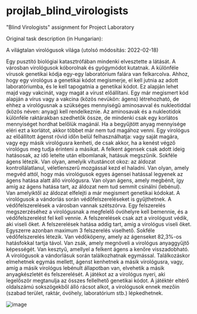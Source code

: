 # projlab_blind_virologists
"Blind Virologists" assignment for Project Laboratory

Original task description (in Hungarian):

A világtalan virológusok világa
(utolsó módosítás: 2022-02-18)

Egy pusztító biológiai katasztrófában mindenki elvesztette a látását. A városban virológusok kóborolnak és gyógymódot kutatnak.
A különféle vírusok genetikai kódja egy-egy laboratórium falára van felkarcolva. Ahhoz, hogy egy virológus a genetikai kódot megismerje, el kell jutnia az adott laboratóriumba, és le kell tapogatnia a genetikai kódot. Ez alapján lehet majd vagy vakcinát, vagy magát a vírust előállítani.
Egy már megismert kód alapján a vírus vagy a vakcina (közös nevükön: ágens) létrehozható, de ehhez a virológusnak a szükséges mennyiségű aminosavval és nukleotiddal (közös néven: anyag) kell rendelkeznie. Az aminosavak és a nukleotidok különféle raktárakban szedhetők össze, de mindenki csak egy korlátos mennyiséget hordhat belőlük magánál. Ha a begyűjtött anyag mennyisége eléri ezt a korlátot, akkor többet már nem tud magához venni.
Egy virológus az előállított ágenst rövid időn belül felhasználhatja: vagy saját magára, vagy egy másik virológusra kenheti, de csak akkor, ha a kenést végző virológus meg tudja érinteni a másikat. A felkent ágensek csak adott ideig hatásosak, az idő letelte után elbomlanak, hatásuk megszűnik.
Sokféle ágens létezik. Van olyan, amelyik vitustáncot okoz: az áldozat kontrollálatlanul, véletlenszerű mozgással kezd el haladni. Van olyan, amely megvéd attól, hogy más virológusok egyes ágensei hatással legyenek az ágens hatása alatt álló virológusra. Van olyan ágens, amely megbénít, így amíg az ágens hatása tart, az áldozat nem tud semmit csinálni (lebénul). Van amelyiktől az áldozat elfelejti a már megismert genetikai kódokat.
A virológusok a vándorlás során védőfelszereléseket is gyűjthetnek. A védőfelszerelések a városban vannak szétszórva. Egy felszerelés megszerzéséhez a virológusnak a megfelelő óvóhelyre kell bemennie, és a védőfelszerelést fel kell vennie. A felszerelések csak azt a virológust védik, aki viseli őket. A felszerelések hatása addig tart, amíg a virológus viseli őket. Egyszerre azonban maximum 3 felszerelés viselhető.
Sokféle védőfelszerelés létezik. Van védőköpeny, amely az ágenseket 82,3%-os hatásfokkal tartja távol. Van zsák, amely megnöveli a virológus anyaggyűjtő képességét. Van kesztyű, amellyel a felkent ágens a kenőre visszadobható.
A virológusok a vándorlásuk során találkozhatnak egymással. Találkozáskor elmehetnek egymás mellett, ágenst kenhetnek a másik virológusra, vagy, amíg a másik virológus lebénult állapotban van, elvehetik a másik anyagkészletét és felszerelését.
A játékot az a virológus nyeri, aki legelőször megtanulja az összes fellelhető genetikai kódot. A játéktér eltérő oldalszámú sokszögekből álló rácsot alkot, a virológusok ennek mezőin (szabad terület, raktár, óvóhely, laboratórium stb.) lépkedhetnek.

![image](https://user-images.githubusercontent.com/100433458/220363113-dac51b7e-24fe-4940-9e46-e9a3f7fed48e.png)
